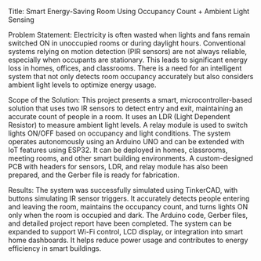 Title: Smart Energy-Saving Room Using Occupancy Count + Ambient Light Sensing

Problem Statement: Electricity is often wasted when lights and fans remain switched ON in unoccupied rooms or during daylight hours. Conventional systems relying on motion detection (PIR sensors) are not always reliable, especially when occupants are stationary. This leads to significant energy loss in homes, offices, and classrooms. There is a need for an intelligent system that not only detects room occupancy accurately but also considers ambient light levels to optimize energy usage.

Scope of the Solution: This project presents a smart, microcontroller-based solution that uses two IR sensors to detect entry and exit, maintaining an accurate count of people in a room. It uses an LDR (Light Dependent Resistor) to measure ambient light levels. A relay module is used to switch lights ON/OFF based on occupancy and light conditions. The system operates autonomously using an Arduino UNO and can be extended with IoT features using ESP32. It can be deployed in homes, classrooms, meeting rooms, and other smart building environments. A custom-designed PCB with headers for sensors, LDR, and relay module has also been prepared, and the Gerber file is ready for fabrication.

Results: The system was successfully simulated using TinkerCAD, with buttons simulating IR sensor triggers. It accurately detects people entering and leaving the room, maintains the occupancy count, and turns lights ON only when the room is occupied and dark. The Arduino code, Gerber files, and detailed project report have been completed. The system can be expanded to support Wi-Fi control, LCD display, or integration into smart home dashboards. It helps reduce power usage and contributes to energy efficiency in smart buildings.
